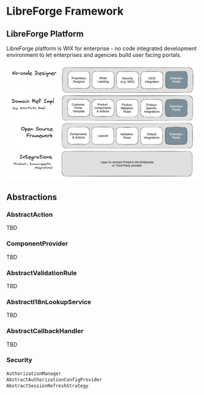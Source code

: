 # LibreForge Framework

## LibreForge Platform
LibreForge platform is WIX for enterprise - no code integrated development environment to let enterprises and agencies build user facing portals.

![Overall Design](docs/diagrams/context.png "Overall Design")

## Abstractions

### AbstractAction 
TBD

### ComponentProvider
TBD

### AbstractValidationRule
TBD

### AbstractI18nLookupService
TBD

### AbstractCallbackHandler
TBD

### Security

```
AuthorizationManager
AbstractAuthorizationConfigProvider
AbstractSessionRefreshStrategy
```
